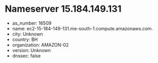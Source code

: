 # Nameserver 15.184.149.131

* as_number: 16509
* name: ec2-15-184-149-131.me-south-1.compute.amazonaws.com.
* city: Unknown
* country: BH
* organization: AMAZON-02
* version: Unknown
* dnssec: false

